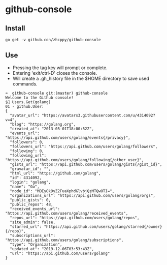 # github-console

## Install

```shell script
go get -v github.con/zhcppy/github-console
```

## Use

* Pressing the tag key will prompt or complete.
* Entering 'exit/ctrl-D' closes the console.
* Will create a .gh_history file in the $HOME directory to save used commands.
 
```
➜  github-console git:(master) github-console
Welcome to the Github console!
$🐌 Users.Get(golang)
01 - github.User:
{
  "avatar_url": "https://avatars3.githubusercontent.com/u/4314092?v=4",
  "blog": "https://golang.org",
  "created_at": "2013-05-01T18:00:52Z",
  "events_url": "https://api.github.com/users/golang/events{/privacy}",
  "followers": 0,
  "followers_url": "https://api.github.com/users/golang/followers",
  "following": 0,
  "following_url": "https://api.github.com/users/golang/following{/other_user}",
  "gists_url": "https://api.github.com/users/golang/gists{/gist_id}",
  "gravatar_id": "",
  "html_url": "https://github.com/golang",
  "id": 4314092,
  "login": "golang",
  "name": "Go",
  "node_id": "MDEyOk9yZ2FuaXphdGlvbjQzMTQwOTI=",
  "organizations_url": "https://api.github.com/users/golang/orgs",
  "public_gists": 0,
  "public_repos": 48,
  "received_events_url": "https://api.github.com/users/golang/received_events",
  "repos_url": "https://api.github.com/users/golang/repos",
  "site_admin": false,
  "starred_url": "https://api.github.com/users/golang/starred{/owner}{/repo}",
  "subscriptions_url": "https://api.github.com/users/golang/subscriptions",
  "type": "Organization",
  "updated_at": "2019-12-06T03:53:43Z",
  "url": "https://api.github.com/users/golang"
}
```